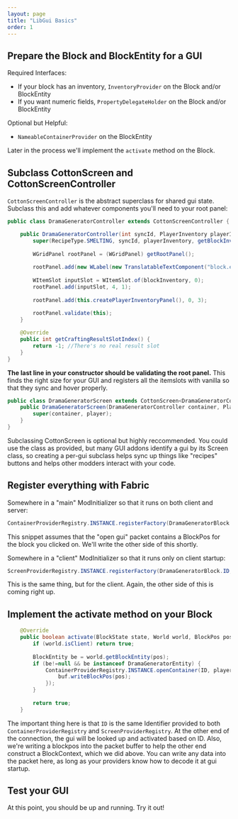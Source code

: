 ```yaml
---
layout: page
title: "LibGui Basics"
order: 1
---
```


## Prepare the Block and BlockEntity for a GUI

Required Interfaces:
* If your block has an inventory, `InventoryProvider` on the Block and/or BlockEntity
* If you want numeric fields, `PropertyDelegateHolder` on the Block and/or BlockEntity

Optional but Helpful:
* `NameableContainerProvider` on the BlockEntity

Later in the process we'll implement the `activate` method on the Block.

## Subclass CottonScreen and CottonScreenController

`CottonScreenController` is the abstract superclass for shared gui state. Subclass this and add whatever components you'll need to your root panel:

```java
public class DramaGeneratorController extends CottonScreenController {

	public DramaGeneratorController(int syncId, PlayerInventory playerInventory, BlockContext context) {
		super(RecipeType.SMELTING, syncId, playerInventory, getBlockInventory(context), getBlockPropertyDelegate(context));
		
		WGridPanel rootPanel = (WGridPanel) getRootPanel();
		
		rootPanel.add(new WLabel(new TranslatableTextComponent("block.examplemod.drama_generator"), WLabel.DEFAULT_TEXT_COLOR), 0, 0);
		
		WItemSlot inputSlot = WItemSlot.of(blockInventory, 0);
		rootPanel.add(inputSlot, 4, 1);
		
		rootPanel.add(this.createPlayerInventoryPanel(), 0, 3);
		
		rootPanel.validate(this);
	}

	@Override
	public int getCraftingResultSlotIndex() {
		return -1; //There's no real result slot
	}
}
```

**The last line in your constructor should be validating the root panel.** This finds the right size for your GUI and registers all the itemslots with vanilla so that they sync and hover properly.

```java
public class DramaGeneratorScreen extends CottonScreen<DramaGeneratorController> {
	public DramaGeneratorScreen(DramaGeneratorController container, PlayerEntity player) {
		super(container, player);
	}
}
```

Subclassing CottonScreen is optional but highly reccommended. You could use the class as provided, but many GUI addons identify a gui by its Screen class, so creating a per-gui subclass helps sync up things like "recipes" buttons and helps other modders interact with your code.

## Register everything with Fabric

Somewhere in a "main" ModInitializer so that it runs on both client and server:
```java
ContainerProviderRegistry.INSTANCE.registerFactory(DramaGeneratorBlock.ID, (syncId, id, player, buf) -> new DramaGeneratorController(syncId, player.inventory, BlockContext.create(player.world, buf.readBlockPos())));
```
This snippet assumes that the "open gui" packet contains a BlockPos for the block you clicked on. We'll write the other side of this shortly.


Somewhere in a "client" ModInitializer so that it runs only on client startup:
```java
ScreenProviderRegistry.INSTANCE.registerFactory(DramaGeneratorBlock.ID, (syncId, identifier, player, buf) -> new DramaGeneratorScreen(new DramaGeneratorController(syncId, player.inventory, BlockContext.create(player.world, buf.readBlockPos())), player));
```
This is the same thing, but for the client. Again, the other side of this is coming right up.


## Implement the activate method on your Block

```java
	@Override
	public boolean activate(BlockState state, World world, BlockPos pos, PlayerEntity player, Hand hand, BlockHitResult hitResult) {
		if (world.isClient) return true;
		
		BlockEntity be = world.getBlockEntity(pos);
		if (be!=null && be instanceof DramaGeneratorEntity) {
			ContainerProviderRegistry.INSTANCE.openContainer(ID, player, (buf)->{
				buf.writeBlockPos(pos);
			});
		}
		
		return true;
	}
```

The important thing here is that `ID` is the same Identifier provided to both `ContainerProviderRegistry` and `ScreenProviderRegistry`. At the other end of the connection, the gui will be looked up and activated based on ID. Also, we're writing a blockpos into the packet buffer to help the other end construct a BlockContext, which we did above. You can write any data into the packet here, as long as your providers know how to decode it at gui startup.

## Test your GUI

At this point, you should be up and running. Try it out!